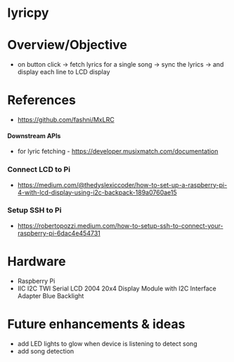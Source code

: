 # lyricpy

# Overview/Objective 
- on button click -> fetch lyrics for a single song -> sync the lyrics -> and display each line to LCD display 

# References 
* https://github.com/fashni/MxLRC

#### Downstream APIs
* for lyric fetching - https://developer.musixmatch.com/documentation 

### Connect LCD to Pi
* https://medium.com/@thedyslexiccoder/how-to-set-up-a-raspberry-pi-4-with-lcd-display-using-i2c-backpack-189a0760ae15

### Setup SSH to Pi
* https://robertopozzi.medium.com/how-to-setup-ssh-to-connect-your-raspberry-pi-6dac4e454731

# Hardware 
* Raspberry Pi
* IIC I2C TWI Serial LCD 2004 20x4 Display Module with I2C Interface Adapter Blue Backlight

# Future enhancements & ideas
- add LED lights to glow when device is listening to detect song 
- add song detection 
